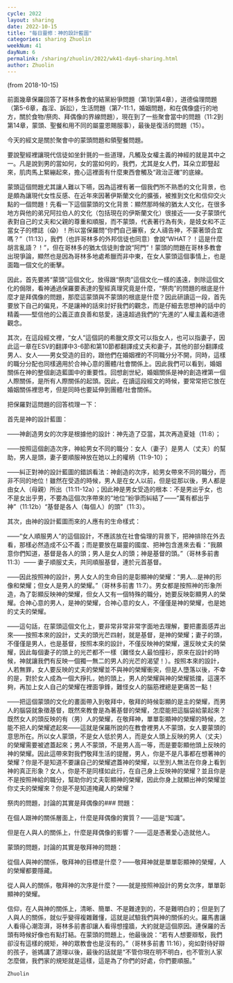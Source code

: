 ```yaml
---
cycle: 2022
layout: sharing
date: 2022-10-15
title: "每日靈修：神的設計藍圖"
categories: sharing Zhuolin
weekNum: 41
dayNum: 6
permalink: /sharing/zhuolin/2022/wk41-day6-sharing.html
author: Zhuolin
---
```

(from 2018-10-15)

前面幾章保羅回答了哥林多教會的結黨紛爭問題（第1到第4章），道德倫理問題（第5-6章，姦淫、訴訟），生活問題（第7-11:1，婚姻問題，和在偶像盛行的地方，關於食物/祭肉、拜偶像的界線問題），現在到了一些聚會當中的問題（11:2到第14章，蒙頭、聖餐和用不同的屬靈恩賜服事），最後是復活的問題（15）。

今天的經文是關於聚會中的蒙頭問題和領聖餐問題。

要說聖經裡讓現代信徒如坐針氈的一些道理，凡觸及女權主義的神經的就是其中之一。凡是說到男的當如何，女的當如何的，我們，尤其是女人們，耳朵立即豎起來，肌肉馬上緊繃起來，擔心這裡面有什麼東西會觸及“政治正確”的底線。

蒙頭這個問題尤其讓人難以下嚥，因為這裡有著一個我們所不熟悉的文化背景，也是頗為讓現代女性反感、在近年來因著伊斯蘭文化的擴張，被推到文化和信仰交火點的一個問題！先看一下這個蒙頭的文化背景：顯然那時候的猶太人文化，在很多地方與他的弟兄阿拉伯人的文化（包括現在的伊斯蘭文化）很接近——女子蒙頭代表對自己的丈夫和父親的尊重和順服，而不蒙頭，代表著行為有失，是妓女和不正當女子的標誌（😱）！所以當保羅問“你們自己審察，女人禱告神，不蒙著頭合宜嗎？”（11:13），我們（也許哥林多的外邦信徒也同意）會說“WHAT？！這是什麼胡言亂語？！”，但在哥林多的猶太信徒則會說“阿門”！蒙頭的問題在哥林多教會出現爭論，顯然也是因為哥林多地處希臘而非中東，在女人蒙頭這個事情上，也是面臨一個文化的衝擊。

因此，首先要將“蒙頭”這個文化，放得跟“祭肉”這個文化一樣的遙遠，剝除這個文化的侷限，看神通過保羅要表達的聖經真理究竟是什麼，“祭肉”的問題的根底是什麼才是拜偶像的問題，那麼這蒙頭與不蒙頭的根底是什麼？因此研讀這一段，首先要放下自己的偏見，不是讓神的話來討好我們的觀念，而是仔細去思想神的話中的精義——堅信他的公義正直良善和慈愛，遠遠超過我們的“先進的”人權主義和道德觀念。

其次，在這段經文裡，“女人”這個詞的希臘文原文可以指女人，也可以指妻子，因此這一章在ESV的翻譯中3-6節和第10節都翻譯成丈夫和妻子，其他的部分翻譯成男人、女人——男女受造的目的，跟他們在婚姻裡的不同職分分不開，同時，這樣的職分分配也同樣適用於合神心意的團體/社會關係上。因此我們可以看到，婚姻關係在神的整個創造藍圖中的重要性。回想創世紀，婚姻關係是神的創造裡第一個人際關係，是所有人際關係的起頭。因此，在讀這段經文的時候，要常常把它放在婚姻關係裡思考，但是同時也要延伸到團體/社會關係。

把保羅對這問題的回答梳理一下：

首先是神的設計藍圖：

——神創造男女的次序是根據他的設計：神先造了亞當，其次再造夏娃（11:8）；

——按照這個創造次序，神給男女不同的職分：女人（妻子）是男人（丈夫）的幫助，男人是頭，妻子要順服神放在她以上的權柄（11:9-10）；

——糾正對神的設計藍圖的錯誤看法：神創造的次序，給男女帶來不同的職分，而非不同的地位！雖然在受造的時候，男人是在女人以前，但是從那以後，男人都是由女人（母親）所出（11:11-12a）；因此神是男女受造的根本：不是男出乎女，也不是女出乎男，不要為這個次序帶來的“地位”紛爭而糾結了——“萬有都出乎神”（11:12b）“基督是各人（每個人）的頭”（11:3）。

其次，由神的設計藍圖而來的人應有的生命樣式：

——“女人順服男人”的這個設計，不應該放在社會倫理的背景下，把神排除在外去看，那樣必然造成不公不義；而是要放在屬靈的國度、把神包含進來去看：“我願意你們知道，基督是各人的頭；男人是女人的頭；神是基督的頭。”（哥林多前書 11:3）—— 妻子順服丈夫，共同順服基督，連於元首基督。

——因此按照神的設計，男人女人的生命目的是彰顯神的榮耀：“男人…是神的形像和榮耀；但女人是男人的榮耀。”（哥林多前書 11:7）。男女都是按照神的形象所造，為了彰顯反映神的榮耀，但女人又有一個特殊的職分，她要反映彰顯男人的榮耀。合神心意的男人，是神的榮耀，合神心意的女人，不僅僅是神的榮耀，也是她的丈夫的榮耀。

——這句話，在蒙頭這個文化上，要非常非常非常字面地去理解，要把畫面感弄出來——按照本來的設計，丈夫的頭光芒四射，就是基督，是神的榮耀；妻子的頭，不僅僅是男人，也是基督，按照本來的設計，不僅反映神的榮耀，還反映丈夫的榮耀，因此每個妻子的頭上的光芒都不一樣（難怪女人最怕撞衫，原來在設計的時候，神就讓我們有反映一個獨一無二的男人的光芒的渴望！）。按照本來的設計，人若無罪，女人要反映的丈夫的榮耀並不與神的榮耀衝突，但是人墮落以後，不幸的是，對於女人成為一個大掙扎，她的頭上，男人的榮耀與神的榮耀抵擋，這還不夠，再加上女人自己的榮耀在裡面爭鋒，難怪女人的腦筋裡總是更痛苦一點！

——把這個蒙頭的文化的畫面帶入到敬拜中，敬拜的時候彰顯的是主的榮耀，而男人的腦袋就象徵基督，既然來教會是為著基督的榮耀，怎麼能把這腦袋給蒙起來？既然女人的頭反映的有（男）人的榮耀，在敬拜神，單單彰顯神的榮耀的時候，怎能不把人的榮耀遮起來——這就是保羅所說的在教會裡男人不蒙頭，女人要蒙頭的意思所在。所以女人蒙頭，不是女人低於男人，而是女人頭上反映的男人（丈夫）的榮耀需要被遮蓋起來；男人不蒙頭，不是男人高一等，而是要彰顯他頭上反映的神的榮耀。因此這帶來對我們敬拜生活的提醒，男人，你是不是凡事都在想著神的榮耀？你是不是知道不要讓自己的榮耀遮蓋神的榮耀，以至別人無法在你身上看到神的真正形象？女人，你是不是同樣如此行，在自己身上反映神的榮耀？並且你是不是按照神給的職分，幫助你的丈夫彰顯神的榮耀，因此你身上就顯出神的榮耀並你丈夫的榮耀來？你是不是知道掩藏人的榮耀？

祭肉的問題，討論的其實是拜偶像的### 問題：

在個人跟神的關係層面上，什麼是拜偶像的實質？——這是“知識”。

但是在人與人的關係上，什麼是拜偶像的影響？——這是憑著愛心造就他人。

蒙頭的問題，討論的其實是敬拜神的問題：

從個人與神的關係，敬拜神的目標是什麼？——敬拜神就是單單彰顯神的榮耀，人的榮耀都要隱藏。

從人與人的關係，敬拜神的次序是什麼？——就是按照神設計的男女次序，單單彰顯神的榮耀。

信仰，在人與神的關係上，清晰、簡單、不是難達到的，不是難明白的；但是到了人與人的關係，就似乎變得複雜難懂，這就是試驗我們與神的關係的火。羅馬書讓人看得心潮澎湃，哥林多前書卻讓人看得想撞牆，大約就是這個原因。連保羅的舌頭有時候好像也有點打結。在蒙頭的問題上，他最後說：“若有人想要辯駁，我們卻沒有這樣的規矩，神的眾教會也是沒有的。”（哥林多前書 11:16），宛如對待好辯的孩子，爸媽講了道理以後，最後的話就是“不管你現在明不明白，也不管別人家怎麼做，我們家的規矩就是這樣，這是為了你們的好處，你們要順服。”

`Zhuolin`

